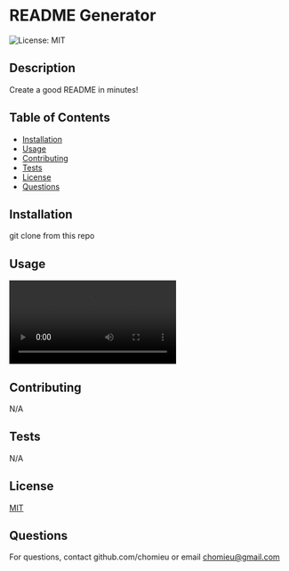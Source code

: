 # README Generator
![License: MIT](https://img.shields.io/badge/License-MIT-yellow.svg)
        
## Description
Create a good README in minutes!
        
## Table of Contents
* [Installation](#installation)
* [Usage](#usage)
* [Contributing](#contributing)
* [Tests](#tests)
* [License](#license)
* [Questions](#questions)
        
## Installation
git clone from this repo 
        
## Usage
![Walkthrough Video](https://i.imgur.com/c8j3p0t.mp4)
        
## Contributing
N/A
        
## Tests
N/A
        
## License
[MIT](https://choosealicense.com/licenses/mit/)
        
## Questions
For questions, contact github.com/chomieu or email chomieu@gmail.com
